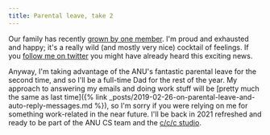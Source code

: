 ```yaml
---
title: Parental leave, take 2
---
```


Our family has recently [grown by one
member](https://github.com/benswift/benswift.github.io/commit/eb7fd10ac87c1059047e6e25783db01847c73e17).
I'm proud and exhausted and happy; it's a really wild (and mostly very nice)
cocktail of feelings. If you [follow me on
twitter](https://twitter.com/benswift/status/1301318122356396038) you might have
already heard this exciting news.

Anyway, I'm taking advantage of the ANU's fantastic parental leave for the
second time, and so I'll be a full-time Dad for the rest of the year. My
approach to answering my emails and doing work stuff will be [pretty much the
same as last time]({% link
_posts/2019-02-26-on-parental-leave-and-auto-reply-messages.md %}), so I'm sorry
if you were relying on me for something work-related in the near future. I'll be
back in 2021 refreshed and ready to be part of the ANU CS team and the [c/c/c
studio](https://cs.anu.edu.au/code-creativity-culture/).

